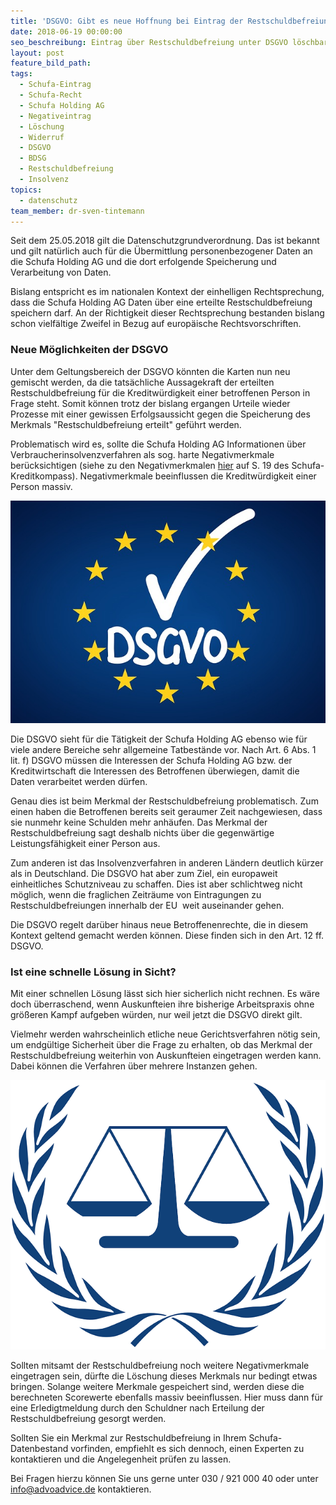 ```yaml
---
title: 'DSGVO: Gibt es neue Hoffnung bei Eintrag der Restschuldbefreiung?'
date: 2018-06-19 00:00:00
seo_beschreibung: Eintrag über Restschuldbefreiung unter DSGVO löschbar?
layout: post
feature_bild_path:
tags:
  - Schufa-Eintrag
  - Schufa-Recht
  - Schufa Holding AG
  - Negativeintrag
  - Löschung
  - Widerruf
  - DSGVO
  - BDSG
  - Restschuldbefreiung
  - Insolvenz
topics:
  - datenschutz
team_member: dr-sven-tintemann
---
```


Seit dem 25.05.2018 gilt die Datenschutzgrundverordnung. Das ist bekannt und gilt nat&uuml;rlich auch f&uuml;r die &Uuml;bermittlung personenbezogener Daten an die Schufa Holding AG und die dort erfolgende Speicherung und Verarbeitung von Daten.

Bislang entspricht es im nationalen Kontext der einhelligen Rechtsprechung, dass die Schufa Holding AG Daten &uuml;ber eine erteilte Restschuldbefreiung speichern darf. An der Richtigkeit dieser Rechtsprechung bestanden bislang schon vielf&auml;ltige Zweifel in Bezug auf europ&auml;ische Rechtsvorschriften.

### Neue M&ouml;glichkeiten der DSGVO

Unter dem Geltungsbereich der DSGVO k&ouml;nnten die Karten nun neu gemischt werden, da die tats&auml;chliche Aussagekraft der erteilten Restschuldbefreiung f&uuml;r die Kreditw&uuml;rdigkeit einer betroffenen Person in Frage steht. Somit k&ouml;nnen trotz der bislang ergangen Urteile wieder Prozesse mit einer gewissen Erfolgsaussicht gegen die Speicherung des Merkmals "Restschuldbefreiung erteilt" gef&uuml;hrt werden.

Problematisch wird es, sollte die Schufa Holding AG Informationen &uuml;ber Verbraucherinsolvenzverfahren als sog. harte Negativmerkmale ber&uuml;cksichtigen (siehe zu den Negativmerkmalen [hier](https://www.schufa.de/media/editorial/themenportal/kredit_kompass_2017/SCHUFA_Kredit-Kompass_2017_neu.pdf) auf S. 19 des Schufa-Kreditkompass). Negativmerkmale beeinflussen die Kreditw&uuml;rdigkeit einer Person massiv.

![](/uploads/dsgvo-3446011-640.jpg)

Die DSGVO sieht f&uuml;r die T&auml;tigkeit der Schufa Holding AG ebenso wie f&uuml;r viele andere Bereiche sehr allgemeine Tatbest&auml;nde vor. Nach Art. 6 Abs. 1 lit. f) DSGVO m&uuml;ssen die Interessen der Schufa Holding AG bzw. der Kreditwirtschaft die Interessen des Betroffenen &uuml;berwiegen, damit die Daten verarbeitet werden d&uuml;rfen.

Genau dies ist beim Merkmal der Restschuldbefreiung problematisch. Zum einen haben die Betroffenen bereits seit geraumer Zeit nachgewiesen, dass sie nunmehr keine Schulden mehr anh&auml;ufen. Das Merkmal der Restschuldbefreiung sagt deshalb nichts &uuml;ber die gegenw&auml;rtige Leistungsf&auml;higkeit einer Person aus.

Zum anderen ist das Insolvenzverfahren in anderen L&auml;ndern deutlich k&uuml;rzer als in Deutschland. Die DSGVO hat aber zum Ziel, ein europaweit einheitliches Schutzniveau zu schaffen. Dies ist aber schlichtweg nicht m&ouml;glich, wenn die fraglichen Zeitr&auml;ume von Eintragungen zu Restschuldbefreiungen innerhalb der EU&nbsp; weit auseinander gehen.&nbsp;

Die DSGVO regelt dar&uuml;ber hinaus neue Betroffenenrechte, die in diesem Kontext geltend gemacht werden k&ouml;nnen. Diese finden sich in den Art. 12 ff. DSGVO.

### Ist eine schnelle L&ouml;sung in Sicht?

Mit einer schnellen L&ouml;sung l&auml;sst sich hier sicherlich nicht rechnen. Es w&auml;re doch &uuml;berraschend, wenn Auskunfteien ihre bisherige Arbeitspraxis ohne gr&ouml;&szlig;eren Kampf aufgeben w&uuml;rden, nur weil jetzt die DSGVO direkt gilt.&nbsp;

Vielmehr werden wahrscheinlich etliche neue Gerichtsverfahren n&ouml;tig sein, um endg&uuml;ltige Sicherheit &uuml;ber die Frage zu erhalten, ob das Merkmal der Restschuldbefreiung weiterhin von Auskunfteien eingetragen werden kann. Dabei k&ouml;nnen die Verfahren &uuml;ber mehrere Instanzen gehen.&nbsp;

![](/uploads/scale-40635-640-1.png)

Sollten mitsamt der Restschuldbefreiung noch weitere Negativmerkmale eingetragen sein, d&uuml;rfte die L&ouml;schung dieses Merkmals nur bedingt etwas bringen. Solange weitere Merkmale gespeichert sind, werden diese die berechneten Scorewerte ebenfalls massiv beeinflussen. Hier muss dann f&uuml;r eine Erledigtmeldung durch den Schuldner nach Erteilung der Restschuldbefreiung gesorgt werden.&nbsp;

Sollten Sie ein Merkmal zur Restschuldbefreiung in Ihrem Schufa-Datenbestand vorfinden, empfiehlt es sich dennoch, einen Experten zu kontaktieren und die Angelegenheit pr&uuml;fen zu lassen.

Bei Fragen hierzu k&ouml;nnen Sie uns gerne unter 030 / 921 000 40 oder unter info@advoadvice.de kontaktieren.